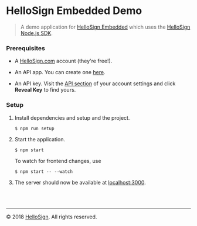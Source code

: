 # HelloSign Embedded Demo

> A demo application for [HelloSign Embedded](https://github.com/hellofax/hellosign-embedded) which uses the [HelloSign Node.js SDK](https://github.com/hellosign/hellosign-nodejs-sdk).

### Prerequisites

* A [HelloSign.com](https://hellosign.com) account (they're free!).

* An API app. You can create one [here](https://app.hellosign.com/oauth/createAppForm).

* An API key. Visit the [API section](https://app.hellosign.com/home/myAccount#api) of your account settings and click **Reveal Key** to find yours.


### Setup

1. Install dependencies and setup and the project.

    ```
    $ npm run setup
    ```

2. Start the application.

    ```
    $ npm start
    ```

    To watch for frontend changes, use

    ```
    $ npm start -- --watch
    ```

3. The server should now be available at [localhost:3000](http://localhost:3000).

<br/>
<br/>
<hr/>

&copy; 2018 [HelloSign](https://hellosign.com). All rights reserved.
